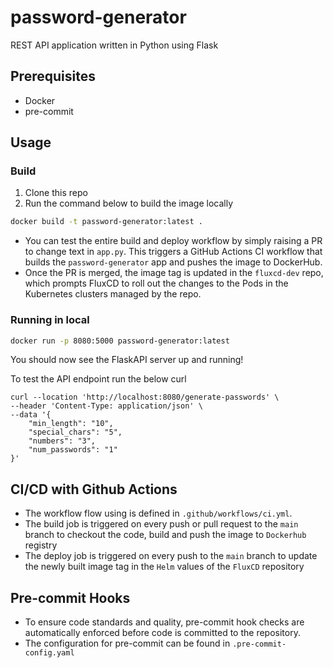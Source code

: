 # password-generator
REST API application written in Python using Flask

## Prerequisites
- Docker
- pre-commit

## Usage

### Build

1. Clone this repo
2. Run the command below to build the image locally
```bash
docker build -t password-generator:latest .
 ```

- You can test the entire build and deploy workflow by simply raising a PR to change text in `app.py`. This triggers a GitHub Actions CI workflow that builds the `password-generator` app and pushes the image to DockerHub.
- Once the PR is merged, the image tag is updated in the `fluxcd-dev` repo, which prompts FluxCD to roll out the changes to the Pods in the Kubernetes clusters managed by the repo.

### Running in local

```bash
docker run -p 8080:5000 password-generator:latest
```

You should now see the FlaskAPI server up and running!

To test the API endpoint run the below curl

```
curl --location 'http://localhost:8080/generate-passwords' \
--header 'Content-Type: application/json' \
--data '{
    "min_length": "10",
    "special_chars": "5",
    "numbers": "3",
    "num_passwords": "1"
}'
```

## CI/CD with Github Actions

- The workflow flow using is defined in `.github/workflows/ci.yml`.
- The build job is triggered on every push or pull request to the `main` branch to checkout the code, build and push the image to `Dockerhub` registry
- The deploy job is triggered on every push to the `main` branch to update the newly built image tag in the `Helm` values of the `FluxCD` repository


## Pre-commit Hooks

- To ensure code standards and quality, pre-commit hook checks are automatically enforced before code is committed to the repository.
- The configuration for pre-commit can be found in `.pre-commit-config.yaml`
